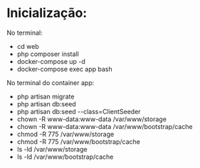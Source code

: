 # Inicialização:

No terminal:

* cd web
* php composer install
* docker-compose up -d
* docker-compose exec app bash

No terminal do container app:

* php artisan migrate
* php artisan db:seed
* php artisan db:seed --class=ClientSeeder
* chown -R www-data:www-data /var/www/storage
* chown -R www-data:www-data /var/www/bootstrap/cache
* chmod -R 775 /var/www/storage
* chmod -R 775 /var/www/bootstrap/cache
* ls -ld /var/www/storage
* ls -ld /var/www/bootstrap/cache
